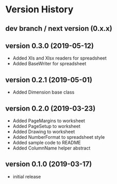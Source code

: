 # Version History

## dev branch / next version (0.x.x)

## version 0.3.0 (2019-05-12)

- Added Xls and Xlsx readers for spreadsheet
- Added BaseWriter for spreadsheet

## version 0.2.1 (2019-05-01)

- Added Dimension base class

## version 0.2.0 (2019-03-23)

- Added PageMargins to worksheet
- Added PageSetup to worksheet
- Added Drawing to worksheet
- Added NumberFormat to spreadsheet style
- Added sample code to README
- Added ColumnName helper abstract

## version 0.1.0 (2019-03-17)

- initial release
